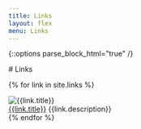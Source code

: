 ```yaml
---
title: Links
layout: flex
menu: Links
---
```


{::options parse_block_html="true" /}

<div style="width:100%">
# Links
</div>

{% for link in site.links %}

<div style="width:20%">
<img src="{{link.image}}" alt="{{link.title}}" style="border: 0px;max-height:80px;">
</div>
<div style="width:65%">
<a href="{{link.url}}">{{link.title}}</a>
{{link.description}}
</div>
{% endfor %}
